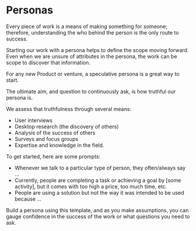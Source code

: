 # Personas

Every piece of work is a means of making something for someone; therefore, understanding the who behind the person is the only route to success.

Starting our work with a persona helps to define the scope moving forward. Even when we are unsure of attributes in the persona, the work can be scope to discover that information. 

For any new Product or venture, a speculative persona is a great way to start.

The ultimate aim, and question to continuously ask, is how truthful our persona is.

We assess that truthfulness through several means:
- User interviews
- Desktop research (the discovery of others)
- Analysis of the success of others
- Surveys and focus groups
- Expertise and knowledge in the field.

To get started, here are some prompts:
- Whenever we talk to a particular type of person, they often/always say ...
- Currently, people are completing a task or achieving a goal by [some activity], but it comes with too high a price, too much time, etc.
- People are using a solution but not the way it was intended to be used because ...

Build a persona using this template, and as you make assumptions, you can gauge confidence in the success of the work or what questions you need to ask.

